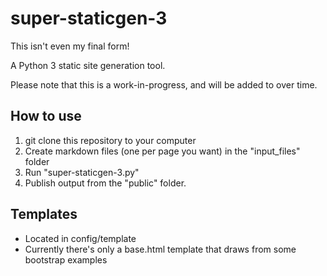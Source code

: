 # super-staticgen-3

This isn't even my final form!

A Python 3 static site generation tool.

Please note that this is a work-in-progress, and will be added to over time.

## How to use
1. git clone this repository to your computer
2. Create markdown files (one per page you want) in the "input_files" folder
3. Run "super-staticgen-3.py"
4. Publish output from the "public" folder.

## Templates
* Located in config/template
* Currently there's only a base.html template that draws from some bootstrap examples